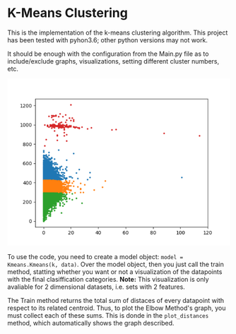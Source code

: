 # K-Means Clustering

This is the implementation of the k-means clustering algorithm. This project has been tested with pyhon3.6; other python versions may not work.

It should be enough with the configuration from the Main.py file as to include/exclude graphs, visualizations, setting different cluster numbers, etc.

![](k-means4.png)

To use the code, you need to create a model object: ```model = Kmeans.Kmeans(k, data)```. Over the model object, then you just call the train method, statting whether you want or not a visualization of the datapoints with the final clasiffication categories. **Note:** This visualization is only avaliable for 2 dimensional datasets, i.e. sets with 2 features.

The Train method returns the total sum of distaces of every datapoint with respect to its related centroid. Thus, to plot the Elbow Method's graph, you must collect each of these sums. This is donde in the ```plot_distances``` method, which automatically shows the graph described.
